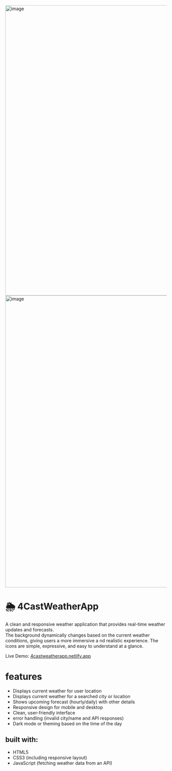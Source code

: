 <img width="1916" height="905" alt="image" src="https://github.com/user-attachments/assets/3650ee1c-5c79-41cb-842e-859ad40679e8" />
<img width="1919" height="911" alt="image" src="https://github.com/user-attachments/assets/87d7f3c4-6546-4c54-ad51-2c13b3476c4b" />

# 🌦️ 4CastWeatherApp
A clean and responsive weather application that provides real-time weather updates and forecasts.  
The background dynamically changes based on the current weather conditions, giving users a more immersive a
nd realistic experience.  The icons are simple, expressive, and easy to understand at a glance.

Live Demo: [4castweatherapp.netlify.app](https://4castweatherapp.netlify.app)

# features
- Displays current weather for user location  
- Displays current weather for a searched city or location 
- Shows upcoming forecast (hourly/daily) with other details  
- Responsive design for mobile and desktop  
- Clean, user-friendly interface
- error handling (invalid city/name and API responses)
- Dark mode or theming based on the time of the day

## built with:
- HTML5  
- CSS3 (including responsive layout)  
- JavaScript (fetching weather data from an API) 
